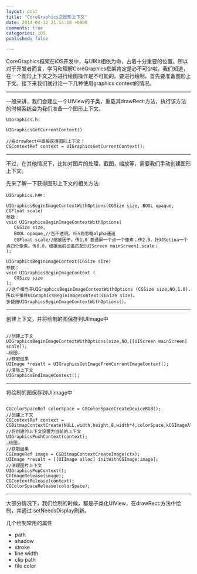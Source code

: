 ```yaml
---
layout: post	
title: "CoreGraphics之图形上下文"	
date: 2014-04-12 21:54:18 +0800	
comments: true	
categories: iOS	
published: false

---
```


CoreGraphics框架在iOS开发中，与UIKit相依为命，占着十分重要的位置。所以对于开发者而言，学习和理解CoreGraphics框架肯定是必不可少啦。我们知道，在一个图形上下文之外进行绘图操作是不可能的。要进行绘制，首先要准备图形上下文。接下来我们就讨论一下几种使用graphics context的情况。	
	
---

一般来讲，我们会建立一个UIView的子类，重载其drawRect:方法，执行该方法的时候系统会为我们准备一个图形上下文。	


	UIGraphics.h:
	
	UIGraphicsGetCurrentContext()
	
	//在drawRect中直接获得图形上下文：
	CGContextRef context = UIGraphicsGetCurrentContext();

---

不过，在其他情况下，比如对图片的处理，截图，缩放等，需要我们手动创建图形上下文。


先来了解一下获得图形上下文的相关方法:

	UIGraphics.h中：
	
	UIGraphicsBeginImageContextWithOptions(CGSize size, BOOL opaque, CGFloat scale)
	参数：
	void UIGraphicsBeginImageContextWithOptions(
	   CGSize size,
	   BOOL opaque,//否不透明。YES则忽略alpha通道
	   CGFloat scale//缩放因子。传1.0 普通屏一个点一个像素；传2.0，针对Retina一个点四个像素。传0.0，根据当前设备匹配[UIScreen mainScreen].scale；
	);

	UIGraphicsBeginImageContext(CGSize size)
	参数：
	void UIGraphicsBeginImageContext (
	   CGSize size
	);
	//这个相当于UIGraphicsBeginImageContextWithOptions (CGSize size,NO,1.0). 
	所以不推荐UIGraphicsBeginImageContext(CGSize size)。
	多使用UIGraphicsBeginImageContextWithOptions()。
 

	

---

创建上下文，并将绘制的图保存到UIImage中		

```

//创建上下文
UIGraphicsBeginImageContextWithOptions(size,NO,[[UIScreen mainScreen] scale]);		
…绘图…		
//获取结果		
UIImage *result = UIGraphicsGetImageFromCurrentImageContext();	
//清除上下文		
UIGraphicsEndImageContext();

```

---	

将绘制的图保存到UIImage中		

```

CGColorSpaceRef colorSpace = CGColorSpaceCreateDeviceRGB();	
//创建上下文		
CGContextRef context = CGBitmapContextCreate(NULL,width,height,8,width*4,colorSpace,kCGImageAlphaPremultipliedLast);	
//将创建的上下文设置为当前的上下文		
UIGraphicsPushContext(context);			
…绘图…		
//获取结果			
CGImageRef image = CGBitmapContextCreateImage(ctx);	
UIImage *result = [[UIImage alloc] initWithCGImage:image];	
//清理图片上下文			
UIGraphicsPopContext();			
CGImageRelease(image);			
CGContextRelease(context);			
CGColorSpaceRelease(colorSpace);		

```

---


大部分情况下，我们绘制的时候，都是子类化UIView，在drawRect:方法中绘制，并通过 setNeedsDisplay刷新。

几个绘制常用的属性		

* path
* shadow
* stroke
* line width
* clip path
* file color
